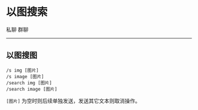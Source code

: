 # 以图搜索
<span class="span-friend">私聊</span>
<span class="span-group">群聊</span>

---

## 以图搜图
``` {1}
/s img [图片]
/s image [图片]
/search img [图片]
/search image [图片]
```
`[图片]` 为空时则后续单独发送，发送其它文本则取消操作。